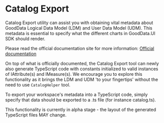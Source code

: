 # Catalog Export

Catalog Export utility can assist you with obtaining vital metadata about GoodData Logical Data Model (LDM)
and User Data Model (UDM). This metadata is essential to specify what the different charts in GoodData.UI SDK
should render.

Please read the official documentation site for more information:
[Official documentation](https://sdk.gooddata.com/gooddata-ui/docs/gdc_catalog_export.html)

On top of what is officially documented, the Catalog Export tool can newly also generate TypeScript
code with constants initialized to valid instances of IAttribute(s) and IMeasure(s). We encourage you
to explore this functionality as it brings the LDM and UDM 'to your fingertips' without the need
to use `CatalogHelper` tool.

To export your workspace's metadata into a TypeScript code, simply specify that data should be
exported to a .ts file (for instance catalog.ts).

This functionality is currently in alpha stage - the layout of the generated TypeScript files MAY
change.

